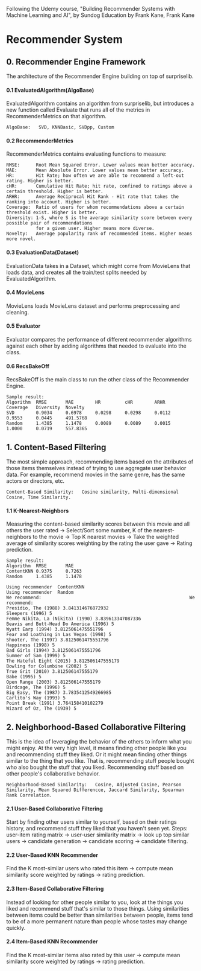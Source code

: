 Following the Udemy course, "Building Recommender Systems with Machine Learning and AI", by Sundog Education by Frank Kane, Frank Kane

# Recommender System
## 0. Recommender Engine Framework
The architecture of the Recommender Engine building on top of surpriselib.

#### 0.1 EvaluatedAlgorithm(AlgoBase)
EvaluatedAlgorithm contains an algorithm from surpriselib, but introduces a new function called Evaluate that runs all of the metrics in RecommenderMetrics on that algorithm.

    AlgoBase:   SVD, KNNBasic, SVDpp, Custom

#### 0.2 RecommenderMetrics
RecommenderMetrics contains evaluating functions to measure:

    RMSE:      Root Mean Squared Error. Lower values mean better accuracy.
    MAE:       Mean Absolute Error. Lower values mean better accuracy.
    HR:        Hit Rate; how often we are able to recommend a left-out rating. Higher is better.
    cHR:       Cumulative Hit Rate; hit rate, confined to ratings above a certain threshold. Higher is better.
    ARHR:      Average Reciprocal Hit Rank - Hit rate that takes the ranking into account. Higher is better.
    Coverage:  Ratio of users for whom recommendations above a certain threshold exist. Higher is better.
    Diversity: 1-S, where S is the average similarity score between every possible pair of recommendations
               for a given user. Higher means more diverse.
    Novelty:   Average popularity rank of recommended items. Higher means more novel.
    
#### 0.3 EvaluationData(Dataset)
EvaluationData takes in a Dataset, which might come from MovieLens that loads data, and creates all the train/test splits needed by EvaluatedAlgorithm.

#### 0.4 MovieLens
MovieLens loads MovieLens dataset and performs preprocessing and cleaning.

#### 0.5 Evaluator
Evaluator compares the performance of different recommender algorithms against each other by adding algorithms that needed to evaluate into the class.

#### 0.6 RecsBakeOff
RecsBakeOff is the main class to run the other class of the Recommender Engine.

    Sample result:
    Algorithm  RMSE       MAE        HR         cHR        ARHR       Coverage   Diversity  Novelty   
    SVD        0.9034     0.6978     0.0298     0.0298     0.0112     0.9553     0.0445     491.5768  
    Random     1.4385     1.1478     0.0089     0.0089     0.0015     1.0000     0.0719     557.8365  

##
## 1. Content-Based Filtering
The most simple approach, recommending items based on the attributes of those items themselves instead of trying to use aggregate user behavior data. For example, recommend movies in the same genre, has the same actors or directors, etc.

    Content-Based Similarity:   Cosine similarity, Multi-dimensional Cosine, Time Similarity.

#### 1.1 K-Nearest-Neighbors
Measuring the content-based similarity scores between this movie and all others the user rated -> Select/Sort some number, K of the nearest-neighbors to the movie -> Top K nearest movies -> Take the weighted average of similarity scores weighting by the rating the user gave -> Rating prediction.

    Sample result:
    Algorithm  RMSE       MAE       
    ContentKNN 0.9375     0.7263    
    Random     1.4385     1.1478 
    
    Using recommender  ContentKNN                                       Using recommender  Random
    We recommend:                                                       We recommend:
    Presidio, The (1988) 3.841314676872932                              Sleepers (1996) 5
    Femme Nikita, La (Nikita) (1990) 3.839613347087336                  Beavis and Butt-Head Do America (1996) 5
    Wyatt Earp (1994) 3.8125061475551796                                Fear and Loathing in Las Vegas (1998) 5
    Shooter, The (1997) 3.8125061475551796                              Happiness (1998) 5
    Bad Girls (1994) 3.8125061475551796                                 Summer of Sam (1999) 5
    The Hateful Eight (2015) 3.812506147555179                          Bowling for Columbine (2002) 5
    True Grit (2010) 3.812506147555179                                  Babe (1995) 5
    Open Range (2003) 3.812506147555179                                 Birdcage, The (1996) 5
    Big Easy, The (1987) 3.7835412549266985                             Carlito's Way (1993) 5
    Point Break (1991) 3.764158410102279                                Wizard of Oz, The (1939) 5

##
## 2. Neighborhood-Based Collaborative Filtering
This is the idea of leveraging the behavior of the others to inform what you might enjoy. At the very high level, it means finding other people like you and recommending stuff they liked. Or it might mean finding other things similar to the thing that you like. That is, recommending stuff people bought who also bought the stuff that you liked. Recommending stuff based on other people's collaborative behavior.

    Neighborhood-Based Similarity:   Cosine, Adjusted Cosine, Pearson Similarity, Mean Squared Differencce, Jaccard Similarity, Spearman Rank Correlation.
    
#### 2.1 User-Based Collaborative Filtering
Start by finding other users similar to yourself, based on their ratings history, and recommend stuff they liked that you haven't seen yet. Steps: user-item rating matrix -> user-user similarity matrix -> look up top similar users -> candidate generation -> candidate scoring -> candidate filtering.

#### 2.2 User-Based KNN Recommender
Find the K most-similar users who rated this item -> compute mean similarity score weighted by ratings -> rating prediction.

#### 2.3 Item-Based Collaborative Filtering
Instead of looking for other people similar to you, look at the things you liked and recommend stuff that's similar to those things. Using similarities between items could be better than similarities between people, items tend to be of a more permanent nature than people whose tastes may change quickly.  

#### 2.4 Item-Based KNN Recommender
Find the K most-similar items also rated by this user -> compute mean similarity score weighted by ratings -> rating prediction.
